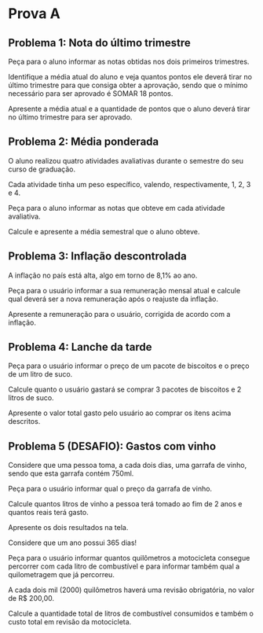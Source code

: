 # Prova A

## Problema 1: Nota do último trimestre
Peça para o aluno informar as notas obtidas nos dois primeiros trimestres.

Identifique a média atual do aluno e veja quantos pontos ele deverá tirar no último trimestre para que consiga obter a aprovação, sendo que o mínimo necessário para ser aprovado é SOMAR 18 pontos.

Apresente a média atual e a quantidade de pontos que o aluno deverá tirar no último trimestre para ser aprovado.

## Problema 2: Média ponderada
O aluno realizou quatro atividades avaliativas durante o semestre do seu curso de graduação.

Cada atividade tinha um peso específico, valendo, respectivamente, 1, 2, 3 e 4.

Peça para o aluno informar as notas que obteve em cada atividade avaliativa.

Calcule e apresente a média semestral que o aluno obteve.

## Problema 3: Inflação descontrolada
A inflação no país está alta, algo em torno de 8,1% ao ano.

Peça para o usuário informar a sua remuneração mensal atual e calcule qual deverá ser a nova remuneração após o reajuste da inflação.

Apresente a remuneração para o usuário, corrigida de acordo com a inflação.


## Problema 4: Lanche da tarde
Peça para o usuário informar o preço de um pacote de biscoitos e o preço de um litro de suco.

Calcule quanto o usuário gastará se comprar 3 pacotes de biscoitos e 2 litros de suco.

Apresente o valor total gasto pelo usuário ao comprar os itens acima descritos.

## Problema 5 (DESAFIO): Gastos com vinho
Considere que uma pessoa toma, a cada dois dias, uma garrafa de vinho, sendo que esta garrafa contém 750ml.

Peça para o usuário informar qual o preço da garrafa de vinho.

Calcule quantos litros de vinho a pessoa terá tomado ao fim de 2 anos e quantos reais terá gasto.

Apresente os dois resultados na tela.

Considere que um ano possui 365 dias!

Peça para o usuário informar quantos quilômetros a motocicleta consegue percorrer com cada litro de combustível e para informar também qual a quilometragem que já percorreu.

A cada dois mil (2000) quilômetros haverá uma revisão obrigatória, no valor de R$ 200,00.

Calcule a quantidade total de litros de combustível consumidos e também o custo total em revisão da motocicleta.